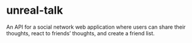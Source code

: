 # unreal-talk
An API for a social network web application where users can share their thoughts, react to friends’ thoughts, and create a friend list.
